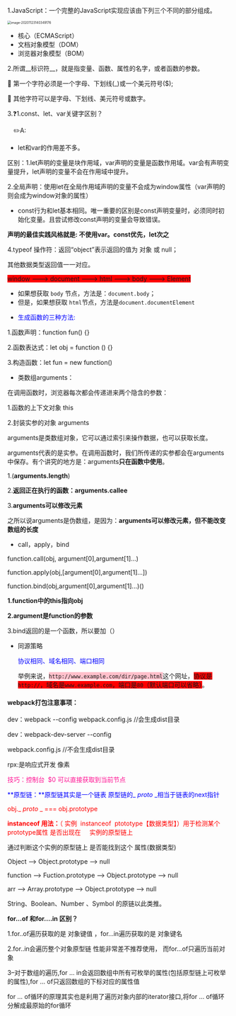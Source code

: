 1.JavaScript：一个完整的JavaScript实现应该由下列三个不同的部分组成。

<img src="/Users/yl/Library/Application Support/typora-user-images/image-20201123140349176.png" alt="image-20201123140349176" style="zoom: 50%;" />

* 核心（ECMAScript）
* 文档对象模型（DOM）
* 浏览器对象模型（BOM）

2.所谓__标识符__，就是指变量、函数、属性的名字，或者函数的参数。

 第一个字符必须是一个字母、下划线(_)或一个美元符号($);

 其他字符可以是字母、下划线、美元符号或数字。

3.:question:1.const、let、var关键字区别？

&emsp;:pencil2:A: 

- let和var的作用差不多。

区别：1.let声明的变量是块作用域，var声明的变量是函数作用域。var会有声明变量提升，let声明的变量不会在作用域中提升。

2.全局声明：使用let在全局作用域声明的变量不会成为window属性（var声明的则会成为window对象的属性）

- const行为和let基本相同。唯一重要的区别是const声明变量时，必须同时初始化变量。且尝试修改const声明的变量会导致错误。

__声明的最佳实践风格就是: 不使用var。const优先，let次之__

4.typeof 操作符：返回“object”表示返回的值为 对象 或 null；

其他数据类型返回值一一对应。

<span style="background:red">window ---> document ---> html --->  body --->  Element</span>

- 如果想获取 `body` 节点，方法是：`document.body`；
- 但是，如果想获取 `html`节点，方法是`document.documentElement`

* <span style="color:blue">生成函数的三种方法:</span>

1.函数声明：function fun() {}

2.函数表达式：let obj = function () {}

3.构造函数：let fun = new function()

* 类数组arguments：

在调用函数时，浏览器每次都会传递进来两个隐含的参数：

1.函数的上下文对象 this

2.封装实参的对象 arguments

arguments是类数组对象，它可以通过索引来操作数据，也可以获取长度。

arguments代表的是实参。在调用函数时，我们所传递的实参都会在arguments中保存。有个讲究的地方是：arguments**只在函数中使用**。

1.(**arguments.length**)

2.**返回正在执行的函数：arguments.callee**

3.**arguments可以修改元素**

之所以说arguments是伪数组，是因为：**arguments可以修改元素，但不能改变数组的长度**

* call，apply，bind

function.call(obj, argument[0],argument[1]...)

function.apply(obj,[argument[0],argument[1]...])

function.bind(obj,argument[0],argument[1]...)()

**1.function中的this指向obj**

**2.argument是function的参数**

3.bind返回的是一个函数，所以要加（）

* 同源策略

  <font color=blue>协议相同、域名相同、端口相同</font>

  举例来说，<span style ="background:pink">`http://www.example.com/dir/page.html`</span>这个网址，<span style="background:red">协议是`http://`，域名是`www.example.com`，端口是`80`（默认端口可以省略）</span>。

#### webpack打包注意事项：

dev：webpack  --config  webpack.config.js  //会生成dist目录



dev：webpack-dev-server  --config 

webpack.config.js //不会生成dist目录



rpx:是响应式开发   像素

<span style="color:deeppink">技巧：控制台  $0 可以直接获取到当前节点</span>

<font color=blue>**原型链：**原型链其实是一个链表   原型链的_ _proto_ _相当于链表的next指针</font>

<font color =red>obj._ _proto_ _ === obj.prototype</font>

<font color=red>**instanceof 用法：**（ 实例  instanceof  ptototype【数据类型】）用于检测某个   prototype属性  是否出现在     实例的原型链上</font>

通过判断这个实例的原型链上   是否能找到这个   属性(数据类型)

Object  ——> Object.prototype ——> null

function ——> Fuction.prototype  ——> Object.prototype  ——> null

arr  ——> Array.prototype  ——> Object.prototype  ——> null

String、Boolean、Number 、Symbol  的原链以此类推。

**for...of 和for....in 区别？**

1.for..of遍历获取的是 对象键值 ，for...in遍历获取的是   对象键名

2.for..in会遍历整个对象原型链  性能非常差不推荐使用，  而for...of只遍历当前对象

3–对于数组的遍历,for … in会返回数组中所有可枚举的属性(包括原型链上可枚举的属性),for … of只返回数组的下标对应的属性值

for … of循环的原理其实也是利用了遍历对象内部的iterator接口,将for … of循环分解成最原始的for循环

